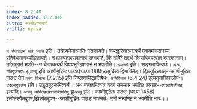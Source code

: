 ```yaml
---
index: 8.2.48
index_padded: 8.2.048
sutra: अञ्चोऽनपादाने
vritti: nyasa

---
```

`न चेदपादानं तत्र भवति` इति। तत्रेत्यनेनाञ्चतिः परामृश्यते। शब्दद्वारेणाञ्चत्यर्थं एवायमपादानस्य प्रतिषेधसामर्थ्याद्विज्ञायते। न ह्यञ्चतावपादानत्वं सम्भवति, किं तर्हि? तदर्थे क्रियाविषयत्वात् कारकाणाम्। तदेतदुक्तं भवति--न चेदञ्चत्यर्थे विषयभूतेऽपादानं न भवतीति। `समक्नौ` इति। सङ्गतावित्यर्थः। `अन्चु गतिपूजनयोः` झ्र्`अन्चू` इति काशीमुद्रितः पाठःट(धा.पा.188) इत्युदित्त्वाद्विभाषितेट्। झ्रित्यूदित्त्वात्--काशीमुद्रितः पाठःट तेन `यस्य विभाषा` (7.2.15) इति निष्ठायामिट्प्रतिषेधः, `अनिदिताम्` (6.4.24) इत्यनुनासिकलोपः। `उदक्तमुदकम्` इति। उद्धृतमुदकमित्यर्थः। अथ व्यक्तमित्यत्र नतवं कस्मान्न भवति? इत्याह--`व्यक्तमित्येतत्` इत्यादि। `अञ्जू व्यक्तिम्रक्षणकान्तिगतिषु` झ्र्`अन्चू` इति। काशीमुद्रितः पाठःट (धा.पा.1458) इत्येतस्यैतद्रूपम्,झ्रित्येतद्रूपम्--काशीमुद्रितः पाठःट नाञ्चतेः; ततो नत्वमिह न भवतीति भावः।।